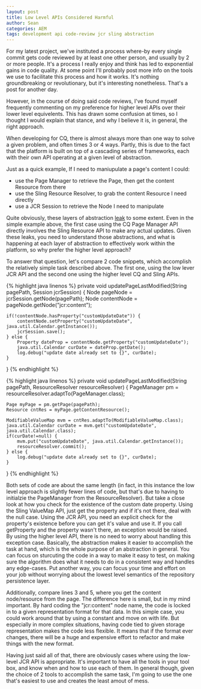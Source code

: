 ```yaml
---
layout: post
title: Low Level APIs Considered Harmful
author: Sean
categories: AEM
tags: development api code-review jcr sling abstraction
---
```

For my latest project, we've instituted a process where-by every single commit gets code reviewed by at least one other person, and usually by 2 or more people.  It's a process I really enjoy and think has led to exponential gains in code quality.  At some point I'll probably post more info on the tools we use to facilitate this process and how it works.  It's nothing groundbreaking or revolutionary, but it's interesting nonetheless.  That's a post for another day.  

However, in the course of doing said code reviews, I've found myself frequently commenting on my preference for higher level APIs over their lower level equivelents.  This has drawn some confusion at times, so I thought I would explain that stance, and why I believe it is, in general, the right approach.
<!--more-->

When developing for CQ, there is almost always more than one way to solve a given problem, and often times 3 or 4 ways.  Partly, this is due to the fact that the platform is built on top of a cascading series of frameworks, each with their own API operating at a given level of abstraction.  

Just as a quick example, If I need to maniupulate a page's content I could:

 * use the Page Manager to retrieve the Page, then get the content Resource from there
 * use the Sling Resource Resolver, to grab the content Resource I need directly
 * use a JCR Session to retrieve the Node I need to manipulate

Quite obviously, these layers of abstraction [leak][1] to some extent.  Even in the simple example above, the first case using the CQ Page Manager API directly involves the Sling Resource API to make any actual updates.  Given these leaks, you need to understand those abstractions, and what is happening at each layer of abstraction to effectively work within the platform, so why prefer the higher level approach?

To answer that question, let's compare 2 code snippets, which accomplish the relatively simple task described above. The first one, using the low lever JCR API and the second one using the higher level CQ and Sling APIs.

{% highlight java linenos %}
private void updatePageLastModified(String pagePath, Session jcrSession) {
    Node pageNode = jcrSession.getNode(pagePath);
    Node contentNode = pageNode.getNode("jcr:content");	

    if(!contentNode.hasProperty("customUpdateDate")) {
        contentNode.setProperty("customUpdateDate", java.util.Calendar.getInstance());
        jcrSession.save();
    } else {
        Property dateProp = contentNode.getProperty("customUpdateDate");
        java.util.Calendar curDate = dateProp.getDate();
        log.debug("update date already set to {}", curDate);
    }
}
{% endhighlight %}

{% highlight java linenos %}
private void updatePageLastModified(String pagePath, ResourceResolver resourceResolver) {
    PageManager pm = resourceResolver.adaptTo(PageManager.class);

    Page myPage = pm.getPage(pagePath);
    Resource cntRes = myPage.getContentResource();

    ModifiableValueMap mvm = cntRes.adaptTo(ModifiableValueMap.class);
    java.util.Calendar curDate = mvm.get("customUpdateDate", java.util.Calendar.class);
    if(curDate!=null) {
        mvm.put("customUpdateDate", java.util.Calendar.getInstance());	
        resourceResolver.commit();
    } else {
        log.debug("update date already set to {}", curDate);
    } 
}
{% endhighlight %}

Both sets of code are about the same length (in fact, in this instance the low level approach is slightly fewer lines of code, but that's due to having to initialzie the PageManager from the ResourceResolver).  But take a close look at how you check for the existence of the custom date property.  Using the Sling ValueMap API, just get the property and if it's not there, deal with the null case.  Using the JCR API, you need an explicit check for the property's existence before you can get it's value and use it.  If you call getProperty and the property wasn't there, an exception would be raised.  By using the higher level API, there is no need to worry about handling this exception case.  Basically, the abstraction makes it easier to accomplish the task at hand, which is the whole purpose of an abstraction in general.  You can focus on sturcuting the code in a way to make it easy to test, on making sure the algorithm does what it needs to do in a consistent way and handles any edge-cases.  Put another way, you can focus your time and effort on your job without worrying about the lowest level semantics of the repository persistence layer.

Additionally, compare lines 3 and 5, where you get the content node/resource from the page.  The difference here is small, but in my mind important.  By hard coding the "jcr:content" node name, the code is locked in to a given representation format for that data.  In this simple case, you could work around that by using a constant and move on with life.  But especially in more complex situations, having code tied to given storage representation makes the code less flexible.  It means that if the format ever changes, there will be a huge and expensive effort to refactor and make things with the new format.

Having just said all of that, there are obviously cases where using the low-level JCR API is appropriate.  It's important to have all the tools in your tool box, and know when and how to use each of them.  In general though, given the choice of 2 tools to accomplish the same task, I'm going to use the one that's easiest to use and creates the least amout of mess.

[1]: http://www.joelonsoftware.com/articles/LeakyAbstractions.html
